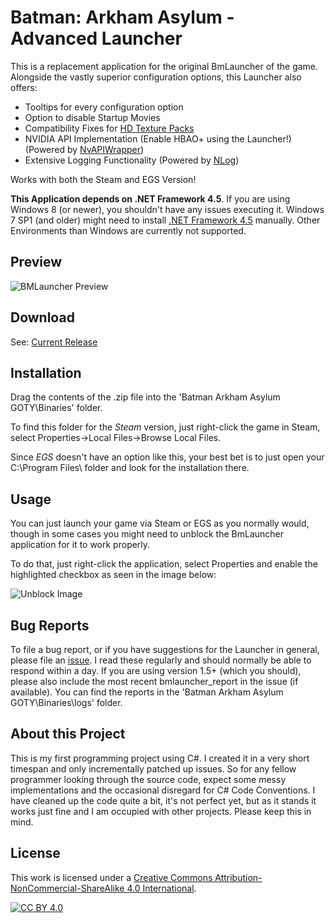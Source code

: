 # Batman: Arkham Asylum - Advanced Launcher

This is a replacement application for the original BmLauncher of the game. Alongside the vastly superior configuration options, this Launcher also offers:

- Tooltips for every configuration option
- Option to disable Startup Movies
- Compatibility Fixes for [HD Texture Packs](https://steamcommunity.com/sharedfiles/filedetails/?id=1159691355)
- NVIDIA API Implementation (Enable HBAO+ using the Launcher!) (Powered by [NvAPIWrapper](https://github.com/falahati/NvAPIWrapper))
- Extensive Logging Functionality (Powered by [NLog](https://github.com/NLog/NLog))

Works with both the Steam and EGS Version!

**This Application depends on .NET Framework 4.5**. If you are using Windows 8 (or newer), you shouldn't have any issues executing it. Windows 7 SP1 (and older) might need to install [.NET Framework 4.5](https://download.microsoft.com/download/B/A/4/BA4A7E71-2906-4B2D-A0E1-80CF16844F5F/dotNetFx45_Full_setup.exe) manually. Other Environments than Windows are currently not supported.

## Preview

![BMLauncher Preview](https://user-images.githubusercontent.com/49599979/76242354-e3edf400-6236-11ea-805d-7ce97b110ae8.png)

## Download

See: [Current Release](https://github.com/neatodev/BmLauncher/releases)

## Installation

Drag the contents of the .zip file into the 'Batman Arkham Asylum GOTY\Binaries' folder.

To find this folder for the *Steam* version, just right-click the game in Steam, select Properties->Local Files->Browse Local Files.

Since *EGS* doesn't have an option like this, your best bet is to just open your C:\Program Files\ folder and look for the installation there.


## Usage

You can just launch your game via Steam or EGS as you normally would, though in some cases you might need to unblock the BmLauncher application for it to work properly.

To do that, just right-click the application, select Properties and enable the highlighted checkbox as seen in the image below:

![Unblock Image](https://user-images.githubusercontent.com/49599979/75610370-e2268100-5b10-11ea-978d-c257a2466dc8.png)

## Bug Reports

To file a bug report, or if you have suggestions for the Launcher in general, please file an [issue](https://github.com/neatodev/BmLauncher/issues/new). I read these regularly and should normally be able to respond within a day. If you are using version 1.5+ (which you should), please also include the most recent bmlauncher_report in the issue (if available). You can find the reports in the 'Batman Arkham Asylum GOTY\Binaries\logs' folder.

## About this Project

This is my first programming project using C#. I created it in a very short timespan and only incrementally patched up issues. So for any fellow programmer looking through the source code, expect some messy implementations and the occasional disregard for C# Code Conventions. I have cleaned up the code quite a bit, it's not perfect yet, but as it stands it works just fine and I am occupied with other projects. Please keep this in mind.

## License

This work is licensed under a
[Creative Commons Attribution-NonCommercial-ShareAlike 4.0 International][cc-by].

[![CC BY 4.0][cc-by-shield]][cc-by]

[cc-by]: https://creativecommons.org/licenses/by-nc-sa/4.0/
[cc-by-shield]: https://licensebuttons.net/l/by-nc-sa/4.0/80x15.png
